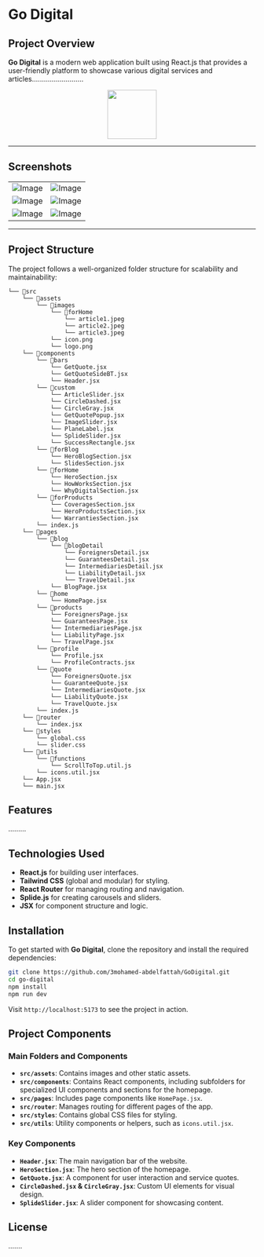 # Go Digital

## Project Overview

**Go Digital** is a modern web application built using React.js that provides a user-friendly platform to showcase various digital services and articles..........................

<p align="center">
  <img src="https://github.com/user-attachments/assets/60bda9f2-6e73-45fe-98dc-04f861ff8d68" width="100" height="100">
</p>

---

## Screenshots

 <table align="center">
  <tr align='center'>
    <td><img src="https://github.com/user-attachments/assets/818dbd5d-3f5a-4977-bd3f-ed2f385d0d4b" alt="Image" /></td>
    <td><img src="https://github.com/user-attachments/assets/56e936bc-60eb-43e2-bc74-611aa37034a7" alt="Image" /></td>
  </tr>
  <tr align='center'>
    <td><img src="https://github.com/user-attachments/assets/c5e877cd-f432-40dc-86e8-23b36151c408" alt="Image" /></td>
    <td><img src="https://github.com/user-attachments/assets/9bbdad66-9967-489d-9ac0-8dc35d3ad6f2" alt="Image" /></td>
  </tr>
  <tr align='center'>
    <td><img src="https://github.com/user-attachments/assets/0578a44e-f131-4c03-8da0-179fe45ffaac" alt="Image" /></td>
    <td><img src="https://github.com/user-attachments/assets/55941e61-48ea-4083-8500-43f57189f00c" alt="Image" /></td>
  </tr>
</table>

---

## Project Structure

The project follows a well-organized folder structure for scalability and maintainability:

```plaintext
└── 📁src
    └── 📁assets
        └── 📁images
            └── 📁forHome
                └── article1.jpeg
                └── article2.jpeg
                └── article3.jpeg
            └── icon.png
            └── logo.png
    └── 📁components
        └── 📁bars
            └── GetQuote.jsx
            └── GetQuoteSideBT.jsx
            └── Header.jsx
        └── 📁custom
            └── ArticleSlider.jsx
            └── CircleDashed.jsx
            └── CircleGray.jsx
            └── GetQuotePopup.jsx
            └── ImageSlider.jsx
            └── PlaneLabel.jsx
            └── SplideSlider.jsx
            └── SuccessRectangle.jsx
        └── 📁forBlog
            └── HeroBlogSection.jsx
            └── SlidesSection.jsx
        └── 📁forHome
            └── HeroSection.jsx
            └── HowWorksSection.jsx
            └── WhyDigitalSection.jsx
        └── 📁forProducts
            └── CoveragesSection.jsx
            └── HeroProductsSection.jsx
            └── WarrantiesSection.jsx
        └── index.js
    └── 📁pages
        └── 📁blog
            └── 📁blogDetail
                └── ForeignersDetail.jsx
                └── GuaranteesDetail.jsx
                └── IntermediariesDetail.jsx
                └── LiabilityDetail.jsx
                └── TravelDetail.jsx
            └── BlogPage.jsx
        └── 📁home
            └── HomePage.jsx
        └── 📁products
            └── ForeignersPage.jsx
            └── GuaranteesPage.jsx
            └── IntermediariesPage.jsx
            └── LiabilityPage.jsx
            └── TravelPage.jsx
        └── 📁profile
            └── Profile.jsx
            └── ProfileContracts.jsx
        └── 📁quote
            └── ForeignersQuote.jsx
            └── GuaranteeQuote.jsx
            └── IntermediariesQuote.jsx
            └── LiabilityQuote.jsx
            └── TravelQuote.jsx
        └── index.js
    └── 📁router
        └── index.jsx
    └── 📁styles
        └── global.css
        └── slider.css
    └── 📁utils
        └── 📁functions
            └── ScrollToTop.util.js
        └── icons.util.jsx
    └── App.jsx
    └── main.jsx
```

## Features
.........

## Technologies Used

- **React.js** for building user interfaces.
- **Tailwind CSS** (global and modular) for styling.
- **React Router** for managing routing and navigation.
- **Splide.js** for creating carousels and sliders.
- **JSX** for component structure and logic.

## Installation

To get started with **Go Digital**, clone the repository and install the required dependencies:

```bash
git clone https://github.com/3mohamed-abdelfattah/GoDigital.git
cd go-digital
npm install
npm run dev
```

Visit `http://localhost:5173` to see the project in action.

## Project Components

### Main Folders and Components

- **`src/assets`**: Contains images and other static assets.
- **`src/components`**: Contains React components, including subfolders for specialized UI components and sections for the homepage.
- **`src/pages`**: Includes page components like `HomePage.jsx`.
- **`src/router`**: Manages routing for different pages of the app.
- **`src/styles`**: Contains global CSS files for styling.
- **`src/utils`**: Utility components or helpers, such as `icons.util.jsx`.

### Key Components

- **`Header.jsx`**: The main navigation bar of the website.
- **`HeroSection.jsx`**: The hero section of the homepage.
- **`GetQuote.jsx`**: A component for user interaction and service quotes.
- **`CircleDashed.jsx` & `CircleGray.jsx`**: Custom UI elements for visual design.
- **`SplideSlider.jsx`**: A slider component for showcasing content.


## License

.......
